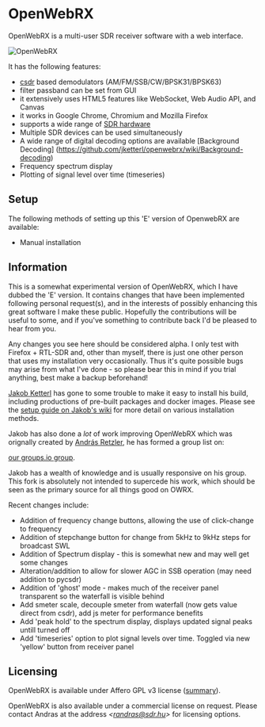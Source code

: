 OpenWebRX
=========

OpenWebRX is a multi-user SDR receiver software with a web interface. 

![OpenWebRX](https://github.com/eroyee/openwebrx_E/blob/develop/owrx_versionE_screenshot_with_ghost_june_11th_22.jpg)

It has the following features:

- [csdr](https://github.com/jketterl/csdr) based demodulators (AM/FM/SSB/CW/BPSK31/BPSK63)
- filter passband can be set from GUI
- it extensively uses HTML5 features like WebSocket, Web Audio API, and Canvas
- it works in Google Chrome, Chromium and Mozilla Firefox
- supports a wide range of [SDR hardware](https://github.com/jketterl/openwebrx/wiki/Supported-Hardware#sdr-devices)
- Multiple SDR devices can be used simultaneously
- A wide range of digital decoding options are available [Background Decoding] (https://github.com/jketterl/openwebrx/wiki/Background-decoding)
- Frequency spectrum display
- Plotting of signal level over time (timeseries)

## Setup

The following methods of setting up this 'E' version of OpenwebRX are available:

- Manual installation

## Information

This is a somewhat experimental version of OpenWebRX, which I have dubbed the 'E' version. It contains changes that have been implemented following personal request(s), and in the interests of possibly enhancing this great software I make these public. Hopefully the contributions will be useful to some, and if you've something to contribute back I'd be pleased to hear from you. 

Any changes you see here should be considered alpha. I only test with Firefox + RTL-SDR and, other than myself, there is just one other person
that uses my installation very occasionally. Thus it's quite possible bugs may arise from what I've done - so please bear this in mind 
if you trial anything, best make a backup beforehand!

[Jakob Ketterl](https://github.com/jketterl/) has gone to some trouble to make it easy to install his build, including productions of pre-built packages and docker images. Please see the [setup guide on Jakob's wiki](https://github.com/jketterl/openwebrx/wiki/Setup-Guide) for more detail on various installation methods.

Jakob has also done a *lot* of work improving OpenWebRX which was orignally created by [András Retzler](https://github.com/ha7ilm), he has formed a group list on:

[our groups.io group](https://groups.io/g/openwebrx).

Jakob has a wealth of knowledge and is usually responsive on his group. This fork is absolutely not intended
to supercede his work, which should be seen as the primary source for all things good on OWRX. 

Recent changes include:

*  Addition of frequency change buttons, allowing the use of click-change to frequency
*  Addition of stepchange button for change from 5kHz to 9kHz steps for broadcast SWL
*  Addition of Spectrum display - this is somewhat new and may well get some changes 
*  Alteration/addition to allow for slower AGC in SSB operation (may need addition to pycsdr)
*  Addition of 'ghost' mode - makes much of the receiver panel transparent so the waterfall is visible behind
*  Add smeter scale, decouple smeter from waterfall (now gets value direct from csdr), add js meter for performance benefits
*  Add 'peak hold' to the spectrum display, displays updated signal peaks untill turned off
*  Add 'timeseries' option to plot signal levels over time. Toggled via new 'yellow' button from receiver panel

## Licensing

OpenWebRX is available under Affero GPL v3 license
([summary](https://tldrlegal.com/license/gnu-affero-general-public-license-v3-(agpl-3.0))).

OpenWebRX is also available under a commercial license on request. Please contact Andras at the address
*&lt;randras@sdr.hu&gt;* for licensing options. 
